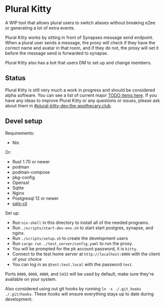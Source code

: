 # Plural Kitty

A WIP tool that allows plural users to switch aliases without breaking e2ee or
generating a lot of extra events.

Plural Kitty works by sitting in front of Synapses message send endpoint. When a plural user
sends a message, the proxy will check if they have the correct name and avatar in that room,
and if they do not, the proxy will set it before the message send is forwarded to synapse.

Plural Kitty also has a bot that users DM to set up and change members.

## Status

Plural Kitty is still very much a work in progress and should be considered alpha software.
You can see a list of current major [TODO items here](./TODO.md). If you have any ideas to improve
Plural Kitty or any questions or issues, please ask about them in 
[#plural-kitty-dev:the-apothecary.club](https://matrix.to/#/#plural-kitty-dev:the-apothecary.club).

## Devel setup

Requirements:

- Nix

Or:

- Rust 1.70 or newer
- podman
- podman-compose
- pkg-config
- Openssl
- Sqlite
- Nginx
- Postgresql 12 or newer
- [sqlx-cli](https://github.com/launchbadge/sqlx/tree/main/sqlx-cli)

Set up:

- Run `nix-shell` in this directory to install all of the needed programs.
- Run `./scripts/start-dev-env.sh` to start start postgres, synapse, and nginx.
- Run `./scripts/setup.sh` to create the development users
- Run `cargo run ./test_server/config.yaml` to run the proxy.
- You will be prompted for the pk account password, it is `kitty`.
- Connect to the test home server at `http://localhost:8000` with the client of your choice
- You can log in as `@test:test.local` with the password `test`.

Ports `8000`, `8008`, `4000`, and `5432` will be used by default,
make sure they're available on your system.

Also considered using out git hooks by running `ln -s ./.git_hooks ./.git/hooks`.
These hooks will ensure everything stays up to date during development.

